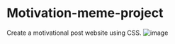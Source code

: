 # Motivation-meme-project
Create a motivational post website using CSS.
![image](https://github.com/user-attachments/assets/92a12731-ec11-49fa-b97c-f816df348e34)
